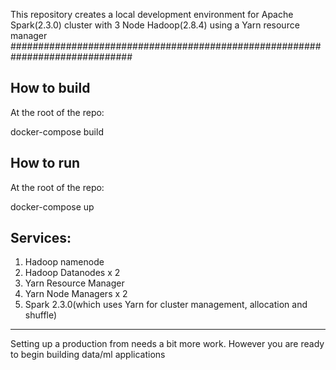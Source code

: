 This repository creates a local development environment for Apache Spark(2.3.0) cluster with 3 Node Hadoop(2.8.4) using a Yarn resource manager
##############################################################################

How to build
------------
At the root of the repo:

docker-compose build
  
How to run
----------
At the root of the repo:

docker-compose up


Services:
---------
1. Hadoop namenode 
2. Hadoop Datanodes x 2
3. Yarn Resource Manager
4. Yarn Node Managers x 2
5. Spark 2.3.0(which uses Yarn for cluster management, allocation and shuffle)
---------

Setting up a production from needs a bit more work. However you are ready to begin building data/ml applications
